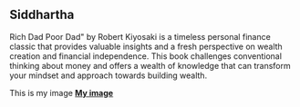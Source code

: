 ## Siddhartha

Rich Dad Poor Dad" by Robert Kiyosaki is a timeless personal finance classic that provides valuable insights and a fresh perspective on wealth creation and financial independence. This book challenges conventional thinking about money and offers a wealth of knowledge that can transform your mindset and approach towards building wealth.

This is my image [**My image**](Myimage.jpeg)